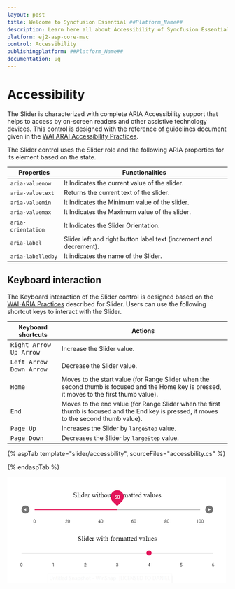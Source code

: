 ```yaml
---
layout: post
title: Welcome to Syncfusion Essential ##Platform_Name##
description: Learn here all about Accessibility of Syncfusion Essential ##Platform_Name## widgets based on HTML5 and jQuery.
platform: ej2-asp-core-mvc
control: Accessibility
publishingplatform: ##Platform_Name##
documentation: ug
---
```



# Accessibility

The Slider is characterized with complete ARIA Accessibility support that helps to access by on-screen readers and other assistive technology devices. This control is designed with the reference of guidelines document given in the [WAI ARAI Accessibility Practices](https://www.w3.org/TR/wai-aria-practices/#slider).

The Slider control uses the Slider role and the following ARIA properties for its element based on the state.

| **Properties** | **Functionalities** |
| --- | --- |
| `aria-valuenow` | It Indicates the current value of the slider. |
| `aria-valuetext`| Returns the current text of the slider. |
| `aria-valuemin` | It Indicates the Minimum value of the slider. |
| `aria-valuemax` | It Indicates the Maximum value of the slider. |
| `aria-orientation` | It Indicates the Slider Orientation. |
| `aria-label` | Slider left and right button label text (increment and decrement). |
| `aria-labelledby` | It indicates the name of the Slider. |

## Keyboard interaction

The Keyboard interaction of the Slider control is designed based on the [WAI-ARIA Practices](https://www.w3.org/TR/wai-aria-practices/#slider) described for Slider. Users can use the following shortcut keys to interact with the Slider.

| **Keyboard shortcuts** | **Actions** |
| --- | --- |
| <kbd>Right Arrow</kbd> <kbd>Up Arrow</kbd> | Increase the Slider value.|
| <kbd>Left Arrow</kbd> <kbd>Down Arrow</kbd> | Decrease the Slider value. |
| <kbd>Home</kbd> | Moves to the start value (for Range Slider when the second thumb is focused and the Home key is pressed, it moves to the first thumb value). |
| <kbd>End</kbd> | Moves to the end value (for Range Slider when the first thumb is focused and the End key is pressed, it moves to the second thumb value). |
| <kbd>Page Up</kbd> | Increases the Slider by `largeStep` value. |
| <kbd>Page Down</kbd> | Decreases the Slider by `largeStep` value. |

{% aspTab template="slider/accessbility", sourceFiles="accessbility.cs" %}

{% endaspTab %}

![ASP .NET Core - Slider - Accessibility](./images/slider-accessibility.png)